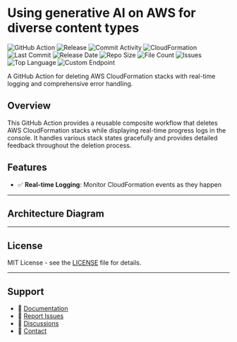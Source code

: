 # Using generative AI on AWS for diverse content types

![GitHub Action](https://img.shields.io/badge/GitHub-Action-blue?logo=github)&nbsp;![Release](https://github.com/subhamay-bhattacharyya/0811-gen-ai-cft/actions/workflows/release.yaml/badge.svg)&nbsp;![Commit Activity](https://img.shields.io/github/commit-activity/t/subhamay-bhattacharyya/0811-gen-ai-cft)&nbsp;![CloudFormation](https://img.shields.io/badge/AWS-CloudFormation-orange?logo=amazonaws)&nbsp;![Last Commit](https://img.shields.io/github/last-commit/subhamay-bhattacharyya/0811-gen-ai-cft)&nbsp;![Release Date](https://img.shields.io/github/release-date/subhamay-bhattacharyya/0811-gen-ai-cft)&nbsp;![Repo Size](https://img.shields.io/github/repo-size/subhamay-bhattacharyya/0811-gen-ai-cft)&nbsp;![File Count](https://img.shields.io/github/directory-file-count/subhamay-bhattacharyya/0811-gen-ai-cft)&nbsp;![Issues](https://img.shields.io/github/issues/subhamay-bhattacharyya/0811-gen-ai-cft)&nbsp;![Top Language](https://img.shields.io/github/languages/top/subhamay-bhattacharyya/0811-gen-ai-cft)&nbsp;![Custom Endpoint](https://img.shields.io/endpoint?url=https://gist.githubusercontent.com/bsubhamay/bfe602f83e450fa0406e4c518f44bbba/raw/0811-gen-ai-cft.json?)


A GitHub Action for deleting AWS CloudFormation stacks with real-time logging and comprehensive error handling.

## Overview

This GitHub Action provides a reusable composite workflow that deletes AWS CloudFormation stacks while displaying real-time progress logs in the console. It handles various stack states gracefully and provides detailed feedback throughout the deletion process.

## Features

- ✅ **Real-time Logging**: Monitor CloudFormation events as they happen

---

## Architecture Diagram


---

## License

MIT License - see the [LICENSE](LICENSE) file for details.

---

## Support

- 📖 [Documentation](https://github.com/subhamay-bhattacharyya/0811-gen-ai-cft/wiki)
- 🐛 [Report Issues](https://github.com/subhamay-bhattacharyya/0811-gen-ai-cft/issues)
- 💬 [Discussions](https://github.com/subhamay-bhattacharyya/0811-gen-ai-cft/discussions)
- 📧 [Contact](mailto:support@subhamay.aws@gmail.com)